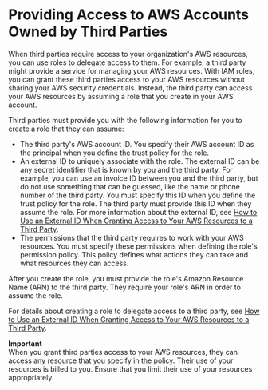 # Providing Access to AWS Accounts Owned by Third Parties<a name="id_roles_common-scenarios_third-party"></a>

When third parties require access to your organization's AWS resources, you can use roles to delegate access to them\. For example, a third party might provide a service for managing your AWS resources\. With IAM roles, you can grant these third parties access to your AWS resources without sharing your AWS security credentials\. Instead, the third party can access your AWS resources by assuming a role that you create in your AWS account\.

Third parties must provide you with the following information for you to create a role that they can assume:
+ The third party's AWS account ID\. You specify their AWS account ID as the principal when you define the trust policy for the role\.
+ An external ID to uniquely associate with the role\. The external ID can be any secret identifier that is known by you and the third party\. For example, you can use an invoice ID between you and the third party, but do not use something that can be guessed, like the name or phone number of the third party\. You must specify this ID when you define the trust policy for the role\. The third party must provide this ID when they assume the role\. For more information about the external ID, see [How to Use an External ID When Granting Access to Your AWS Resources to a Third Party](id_roles_create_for-user_externalid.md)\.
+ The permissions that the third party requires to work with your AWS resources\. You must specify these permissions when defining the role's permission policy\. This policy defines what actions they can take and what resources they can access\.

After you create the role, you must provide the role's Amazon Resource Name \(ARN\) to the third party\. They require your role's ARN in order to assume the role\.

For details about creating a role to delegate access to a third party, see [How to Use an External ID When Granting Access to Your AWS Resources to a Third Party](id_roles_create_for-user_externalid.md)\.

**Important**  
When you grant third parties access to your AWS resources, they can access any resource that you specify in the policy\. Their use of your resources is billed to you\. Ensure that you limit their use of your resources appropriately\.